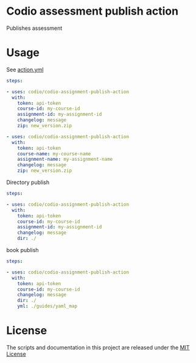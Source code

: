 # Codio assessment publish action

Publishes assessment

# Usage

See [action.yml](action.yml)


```yaml
steps:

- uses: codio/codio-assignment-publish-action
  with:
    token: api-token
    course-id: my-course-id
    assignment-id: my-assignment-id
    changelog: message
    zip: new_version.zip
```

```yaml
- uses: codio/codio-assignment-publish-action
  with:
    token: api-token
    course-name: my-course-name
    assignment-name: my-assignment-name
    changelog: message
    zip: new_version.zip
```

Directory publish
```yaml
steps:

- uses: codio/codio-assignment-publish-action
  with:
    token: api-token
    course-id: my-course-id
    assignment-id: my-assignment-id
    changelog: message
    dir: ./
```

book publish
```yaml
steps:

- uses: codio/codio-assignment-publish-action
  with:
    token: api-token
    course-id: my-course-id
    changelog: message
    dir: ./
    yml: ./guides/yaml_map
```

# License

The scripts and documentation in this project are released under the [MIT License](LICENSE)
